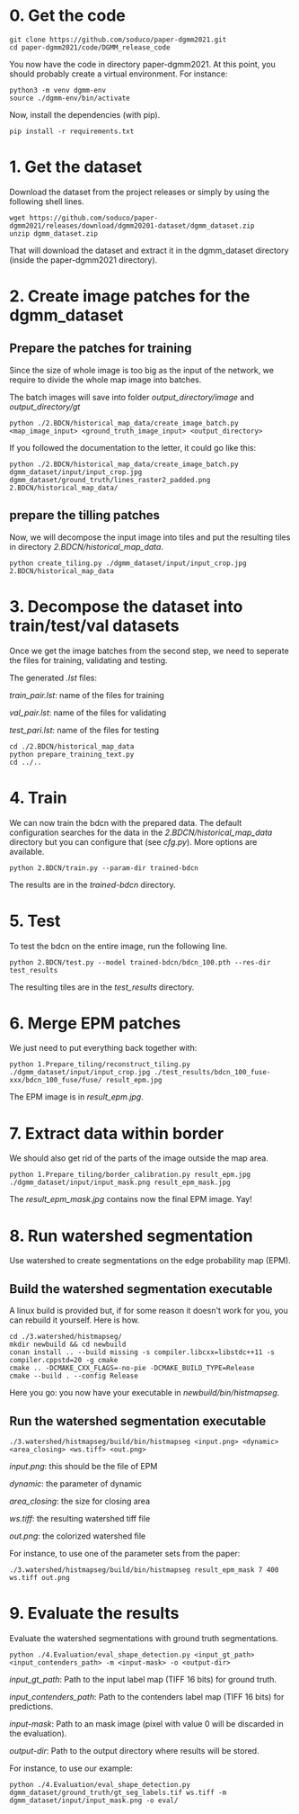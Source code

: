 # 0. Get the code
```shell script
git clone https://github.com/soduco/paper-dgmm2021.git
cd paper-dgmm2021/code/DGMM_release_code
```
You now have the code in directory paper-dgmm2021.
At this point, you should probably create a virtual environment. For instance:
```shell script
python3 -m venv dgmm-env
source ./dgmm-env/bin/activate
```
Now, install the dependencies (with pip).
```shell script
pip install -r requirements.txt
```

# 1. Get the dataset
Download the dataset from the project releases or simply by using the following shell lines.
```shell script
wget https://github.com/soduco/paper-dgmm2021/releases/download/dgmm20201-dataset/dgmm_dataset.zip
unzip dgmm_dataset.zip
```
That will download the dataset and extract it in the dgmm_dataset directory (inside the paper-dgmm2021 directory).

# 2. Create image patches for the dgmm_dataset
## Prepare the patches for training
Since the size of whole image is too big as the input of the network, we require to divide the whole map image into batches.

The batch images will save into folder *output_directory/image* and *output_directory/gt*

```shell script
python ./2.BDCN/historical_map_data/create_image_batch.py <map_image_input> <ground_truth_image_input> <output_directory>
```

If you followed the documentation to the letter, it could go like this:
```shell script
python ./2.BDCN/historical_map_data/create_image_batch.py dgmm_dataset/input/input_crop.jpg dgmm_dataset/ground_truth/lines_raster2_padded.png 2.BDCN/historical_map_data/
```

## prepare the tilling patches
Now, we will decompose the input image into tiles and put the resulting tiles in directory *2.BDCN/historical_map_data*.

```shell script
python create_tiling.py ./dgmm_dataset/input/input_crop.jpg 2.BDCN/historical_map_data
```

# 3. Decompose the dataset into train/test/val datasets
Once we get the image batches from the second step, we need to seperate the files for training, validating and testing.

The generated *.lst* files:

*train_pair.lst*: name of the files for training

*val_pair.lst*: name of the files for validating

*test_pari.lst*: name of the files for testing

```shell script
cd ./2.BDCN/historical_map_data
python prepare_training_text.py
cd ../..
```

# 4. Train

We can now train the bdcn with the prepared data. The default configuration searches for the data in the *2.BDCN/historical_map_data* directory but you can configure that (see *cfg.py*). More options are available.
```shell script
python 2.BDCN/train.py --param-dir trained-bdcn
```
The results are in the *trained-bdcn* directory.

# 5. Test

To test the bdcn on the entire image, run the following line.
```shell script
python 2.BDCN/test.py --model trained-bdcn/bdcn_100.pth --res-dir test_results
```
The resulting tiles are in the *test_results* directory.

# 6. Merge EPM patches

We just need to put everything back together with:
```shell script
python 1.Prepare_tiling/reconstruct_tiling.py ./dgmm_dataset/input/input_crop.jpg ./test_results/bdcn_100_fuse-xxx/bdcn_100_fuse/fuse/ result_epm.jpg
```
The EPM image is in *result_epm.jpg*.

# 7. Extract data within border

We should also get rid of the parts of the image outside the map area.

```shell script
python 1.Prepare_tiling/border_calibration.py result_epm.jpg ./dgmm_dataset/input/input_mask.png result_epm_mask.jpg
```
The *result_epm_mask.jpg* contains now the final EPM image. Yay!

# 8. Run watershed segmentation
Use watershed to create segmentations on the edge probability map (EPM).

## Build the watershed segmentation executable

A linux build is provided but, if for some reason it doesn't work for you, you can rebuild it yourself. Here is how.

```shell script
cd ./3.watershed/histmapseg/
mkdir newbuild && cd newbuild
conan install .. --build missing -s compiler.libcxx=libstdc++11 -s compiler.cppstd=20 -g cmake
cmake .. -DCMAKE_CXX_FLAGS=-no-pie -DCMAKE_BUILD_TYPE=Release
cmake --build . --config Release
```
Here you go: you now have your executable in *newbuild/bin/histmapseg*.

## Run the watershed segmentation executable

```shell script
./3.watershed/histmapseg/build/bin/histmapseg <input.png> <dynamic> <area_closing> <ws.tiff> <out.png>
```

*input.png*: this should be the file of EPM

*dynamic*: the parameter of dynamic

*area_closing*: the size for closing area

*ws.tiff*: the resulting watershed tiff file

*out.png*: the colorized watershed file

For instance, to use one of the parameter sets from the paper:

```shell script
./3.watershed/histmapseg/build/bin/histmapseg result_epm_mask 7 400 ws.tiff out.png
```

# 9. Evaluate the results
Evaluate the watershed segmentations with ground truth segmentations.

```shell script
python ./4.Evaluation/eval_shape_detection.py <input_gt_path> <input_contenders_path> -m <input-mask> -o <output-dir>
```

*input_gt_path*: Path to the input label map (TIFF 16 bits) for ground truth.

*input_contenders_path*: Path to the contenders label map (TIFF 16 bits) for predictions.

*input-mask*: Path to an mask image (pixel with value 0 will be discarded in the evaluation).

*output-dir*: Path to the output directory where results will be stored.

For instance, to use our example:

```shell script
python ./4.Evaluation/eval_shape_detection.py dgmm_dataset/ground_truth/gt_seg_labels.tif ws.tiff -m dgmm_dataset/input/input_mask.png -o eval/
```
